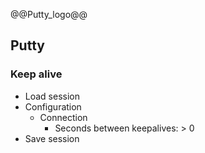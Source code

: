 @@Putty_logo@@

## Putty


### Keep alive

- Load session
- Configuration
  - Connection
    - Seconds between keepalives: > 0
- Save session
